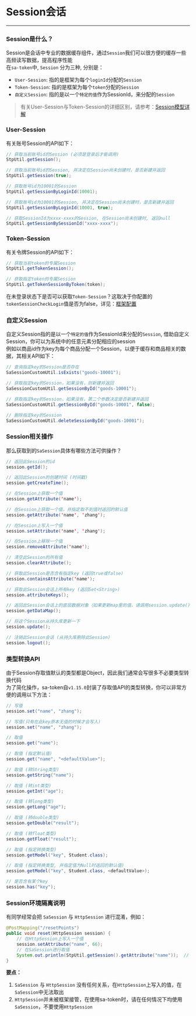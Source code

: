 # Session会话
--- 

### Session是什么？

Session是会话中专业的数据缓存组件，通过`Session`我们可以很方便的缓存一些高频读写数据，提高程序性能<br>
在`sa-token`中, `Session` 分为三种, 分别是：
- `User-Session`: 指的是框架为每个`loginId`分配的`Session` 
- `Token-Session`: 指的是框架为每个`token`分配的`Session` 
- `自定义Session`: 指的是以一个`特定的值`作为SessionId，来分配的`Session` 

> 有关User-Session与Token-Session的详细区别，请参考：[Session模型详解](/fun/session-model)


### User-Session
有关账号Session的API如下：
``` java
// 获取当前账号id的Session (必须是登录后才能调用)
StpUtil.getSession();

// 获取当前账号id的Session, 并决定在Session尚未创建时，是否新建并返回
StpUtil.getSession(true);

// 获取账号id为10001的Session
StpUtil.getSessionByLoginId(10001);

// 获取账号id为10001的Session, 并决定在Session尚未创建时，是否新建并返回
StpUtil.getSessionByLoginId(10001, true);

// 获取SessionId为xxxx-xxxx的Session, 在Session尚未创建时, 返回null 
StpUtil.getSessionBySessionId("xxxx-xxxx");
```


### Token-Session
有关令牌Session的API如下：
``` java
// 获取当前token的专属Session 
StpUtil.getTokenSession();

// 获取指定token的专属Session 
StpUtil.getTokenSessionByToken(token);
```
在未登录状态下是否可以获取`Token-Session`？这取决于你配置的`tokenSessionCheckLogin`值是否为false，详见：[框架配置](/use/config?id=所有可配置项)


### 自定义Session
自定义Session指的是以一个`特定的值`作为SessionId来分配的`Session`, 借助自定义Session，你可以为系统中的任意元素分配相应的session<br>
例如以商品id作为key为每个商品分配一个Session，以便于缓存和商品相关的数据，其相关API如下：
``` java
// 查询指定key的Session是否存在
SaSessionCustomUtil.isExists("goods-10001");

// 获取指定key的Session，如果没有，则新建并返回
SaSessionCustomUtil.getSessionById("goods-10001");

// 获取指定key的Session，如果没有，第二个参数决定是否新建并返回  
SaSessionCustomUtil.getSessionById("goods-10001", false);   

// 删除指定key的Session
SaSessionCustomUtil.deleteSessionById("goods-10001");
```


### Session相关操作
那么获取到的`SaSession`具体有哪些方法可供操作？
``` java
// 返回此Session的id 
session.getId();                          

// 返回此Session的创建时间 (时间戳) 
session.getCreateTime();                  

// 在Session上获取一个值 
session.getAttribute('name');             

// 在Session上获取一个值，并指定取不到值时返回的默认值
session.getAttribute('name', 'zhang');    

// 在Session上写入一个值 
session.setAttribute('name', 'zhang');    

// 在Session上移除一个值 
session.removeAttribute('name');          

// 清空此Session的所有值 
session.clearAttribute();                 

// 获取此Session是否含有指定key (返回true或false)
session.containsAttribute('name');        

// 获取此Session会话上所有key (返回Set<String>)
session.attributeKeys();                  

// 返回此Session会话上的底层数据对象（如果更新map里的值，请调用session.update()方法避免产生脏数据）
session.getDataMap();                     

// 将这个Session从持久库更新一下
session.update();                         

// 注销此Session会话 (从持久库删除此Session)
session.logout();                         
```


### 类型转换API
由于Session存取值默认的类型都是Object，因此我们通常会写很多不必要类型转换代码 <br>
为了简化操作，sa-token自`v1.15.0`封装了存取值API的类型转换，你可以非常方便的调用以下方法：
``` java
// 写值 
session.set("name", "zhang"); 

// 写值(只有在此key原本无值的时候才会写入)
session.set("name", "zhang");

// 取值
session.get("name");

// 取值 (指定默认值)
session.get("name", "<defaultValue>"); 

// 取值 (转String类型)
session.getString("name"); 

// 取值 (转int类型)
session.getInt("age"); 

// 取值 (转long类型)
session.getLong("age"); 

// 取值 (转double类型)
session.getDouble("result"); 

// 取值 (转float类型)
session.getFloat("result"); 

// 取值 (指定转换类型)
session.getModel("key", Student.class); 

// 取值 (指定转换类型, 并指定值为Null时返回的默认值)
session.getModel("key", Student.class, <defaultValue>); 

// 是否含有某个key
session.has("key"); 
```


### Session环境隔离说明
有同学经常会把 `SaSession` 与 `HttpSession` 进行混淆，例如：
``` java
@PostMapping("/resetPoints")
public void reset(HttpSession session) {
	// 在HttpSession上写入一个值 
    session.setAttribute("name", 66);
	// 在SaSession进行取值
    System.out.println(StpUtil.getSession().getAttribute("name"));	// 输出null
}
```
**要点：**
1. `SaSession` 与 `HttpSession` 没有任何关系，在`HttpSession`上写入的值，在`SaSession`中无法取出
2. `HttpSession`并未被框架接管，在使用sa-token时，请在任何情况下均使用`SaSession`，不要使用`HttpSession` 

